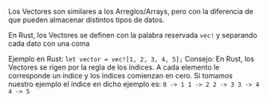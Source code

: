 Los Vectores son similares a los Arreglos/Arrays, pero con la diferencia de que pueden almacenar distintos tipos de datos\. 

En Rust, los Vectores se definen con la palabra reservada `vec!` y separando cada dato con una coma 

Ejemplo en Rust:
`
let vector = vec![1, 2, 3, 4, 5];
`
Consejo: En Rust, los Vectores se rigen por la regla de los índices\. A cada elemento le corresponde un índice y los índices comienzan en cero\.
Si tomamos nuestro ejemplo el índice en dicho ejemplo es:
`
0 -> 1
1 -> 2
2 -> 3
3 -> 4
4 -> 5
`